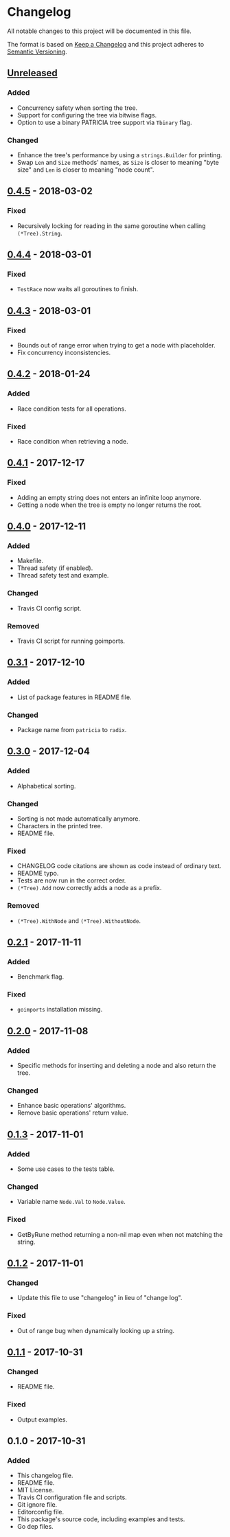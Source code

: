 # Changelog
All notable changes to this project will be documented in this file.

The format is based on [Keep a Changelog](http://keepachangelog.com/en/1.0.0/)
and this project adheres to [Semantic Versioning](http://semver.org/spec/v2.0.0.html).

## [Unreleased]
### Added
- Concurrency safety when sorting the tree.
- Support for configuring the tree via bitwise flags.
- Option to use a binary PATRICIA tree support via `Tbinary` flag.

### Changed
- Enhance the tree's performance by using a `strings.Builder` for printing.
- Swap `Len` and `Size` methods' names, as `Size` is closer to meaning "byte size" and `Len` is closer to meaning "node count".

## [0.4.5] - 2018-03-02
### Fixed
- Recursively locking for reading in the same goroutine when calling `(*Tree).String`.

## [0.4.4] - 2018-03-01
### Fixed
- `TestRace` now waits all goroutines to finish.

## [0.4.3] - 2018-03-01
### Fixed
- Bounds out of range error when trying to get a node with placeholder.
- Fix concurrency inconsistencies.

## [0.4.2] - 2018-01-24
### Added
- Race condition tests for all operations.

### Fixed
- Race condition when retrieving a node.

## [0.4.1] - 2017-12-17
### Fixed
- Adding an empty string does not enters an infinite loop anymore.
- Getting a node when the tree is empty no longer returns the root.

## [0.4.0] - 2017-12-11
### Added
- Makefile.
- Thread safety (if enabled).
- Thread safety test and example.

### Changed
- Travis CI config script.

### Removed
- Travis CI script for running goimports.

## [0.3.1] - 2017-12-10
### Added
- List of package features in README file.

### Changed
- Package name from `patricia` to `radix`.

## [0.3.0] - 2017-12-04
### Added
- Alphabetical sorting.

### Changed
- Sorting is not made automatically anymore.
- Characters in the printed tree.
- README file.

### Fixed
- CHANGELOG code citations are shown as code instead of ordinary text.
- README typo.
- Tests are now run in the correct order.
- `(*Tree).Add` now correctly adds a node as a prefix.

### Removed
- `(*Tree).WithNode` and `(*Tree).WithoutNode`.

## [0.2.1] - 2017-11-11
### Added
- Benchmark flag.

### Fixed
- `goimports` installation missing.

## [0.2.0] - 2017-11-08
### Added
- Specific methods for inserting and deleting a node and also return the tree.

### Changed
- Enhance basic operations' algorithms.
- Remove basic operations' return value.

## [0.1.3] - 2017-11-01
### Added
- Some use cases to the tests table.

### Changed
- Variable name `Node.Val` to `Node.Value`.

### Fixed
- GetByRune method returning a non-nil map even when not matching the string.

## [0.1.2] - 2017-11-01
### Changed
- Update this file to use "changelog" in lieu of "change log".

### Fixed
- Out of range bug when dynamically looking up a string.

## [0.1.1] - 2017-10-31
### Changed
- README file.

### Fixed
- Output examples.

## 0.1.0 - 2017-10-31
### Added
- This changelog file.
- README file.
- MIT License.
- Travis CI configuration file and scripts.
- Git ignore file.
- Editorconfig file.
- This package's source code, including examples and tests.
- Go dep files.

[Unreleased]: https://github.com/gbrlsnchs/radix/compare/v0.4.5...HEAD
[0.4.5]: https://github.com/gbrlsnchs/radix/compare/v0.4.4...v0.4.5
[0.4.4]: https://github.com/gbrlsnchs/radix/compare/v0.4.3...v0.4.4
[0.4.3]: https://github.com/gbrlsnchs/radix/compare/v0.4.2...v0.4.3
[0.4.2]: https://github.com/gbrlsnchs/radix/compare/v0.4.1...v0.4.2
[0.4.1]: https://github.com/gbrlsnchs/radix/compare/v0.4.0...v0.4.1
[0.4.0]: https://github.com/gbrlsnchs/radix/compare/v0.3.1...v0.4.0
[0.3.1]: https://github.com/gbrlsnchs/radix/compare/v0.3.0...v0.3.1
[0.3.0]: https://github.com/gbrlsnchs/radix/compare/v0.2.1...v0.3.0
[0.2.1]: https://github.com/gbrlsnchs/radix/compare/v0.2.0...v0.2.1
[0.2.0]: https://github.com/gbrlsnchs/radix/compare/v0.1.3...v0.2.0
[0.1.3]: https://github.com/gbrlsnchs/radix/compare/v0.1.2...v0.1.3
[0.1.2]: https://github.com/gbrlsnchs/radix/compare/v0.1.1...v0.1.2
[0.1.1]: https://github.com/gbrlsnchs/radix/compare/v0.1.0...v0.1.1
